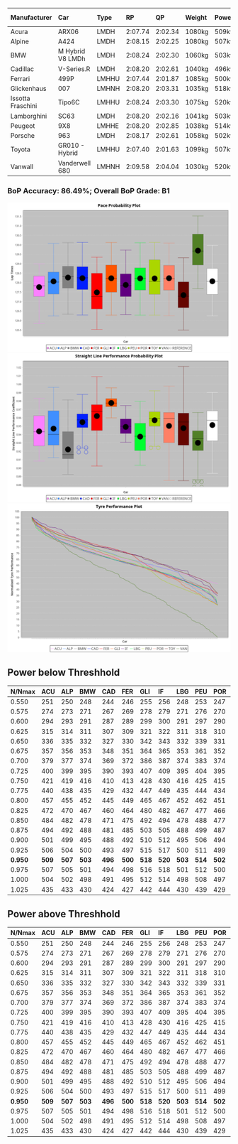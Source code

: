 |Manufacturer|Car|Type|RP|QP|Weight|Power¹|Threshhold|PINC|Power²|E/Stint|AVG Vmax|FDS|RDLC|L/Stint|BOP-Grade|ModelAccuracy|ModelPoints|Match%|
|:-|:-|:-|:-|:-|:-|:-|:-|:-|:-|:-|:-|:-|:-|:-|:-|:-|:-|:-|
|Acura|ARX06|LMDH|2:07.74|2:02.34|1080kg|509kw|210.0kph|0%|509kw|907MJ|300.55kph|-|0.99|25|-D1|100.00%|995|69.94%|
|Alpine|A424|LMDH|2:08.15|2:02.25|1080kg|507kw|210.0kph|0%|507kw|903MJ|300.92kph|-|0.98|25|~A1|81.46%|523|100.00%|
|BMW|M Hybrid V8 LMDh|LMDH|2:08.24|2:02.30|1060kg|503kw|210.0kph|0%|503kw|890MJ|297.36kph|-|1.01|25|~A1|98.60%|1690|100.00%|
|Cadillac|V-Series.R|LMDH|2:08.20|2:02.61|1040kg|496kw|210.0kph|0%|496kw|871MJ|301.95kph|-|1.02|25|+A2|98.38%|1765|94.40%|
|Ferrari|499P|LMHHU|2:07.44|2:01.87|1085kg|500kw|210.0kph|0%|500kw|885MJ|302.60kph|190kph|1.00|25|-C2|92.24%|2247|74.14%|
|Glickenhaus|007|LMHNH|2:08.20|2:03.31|1035kg|518kw|210.0kph|0%|518kw|912MJ|308.18kph|-|0.96|25|+B1|96.18%|554|87.25%|
|Issotta Fraschini|Tipo6C|LMHHU|2:08.24|2:03.30|1075kg|520kw|210.0kph|0%|520kw|922MJ|302.38kph|190kph|1.03|25|+A2|66.67%|96|93.00%|
|Lamborghini|SC63|LMDH|2:08.20|2:02.16|1041kg|503kw|210.0kph|0%|503kw|884MJ|300.48kph|-|1.05|25|+A2|96.77%|419|93.04%|
|Peugeot|9X8|LMHHE|2:08.20|2:02.85|1038kg|514kw|210.0kph|0%|514kw|906MJ|304.00kph|150kph|1.03|25|~A1|87.65%|1795|100.00%|
|Porsche|963|LMDH|2:08.17|2:02.61|1058kg|502kw|210.0kph|0%|502kw|888MJ|301.85kph|-|1.01|25|~A1|96.81%|5438|100.00%|
|Toyota|GR010 - Hybrid|LMHHU|2:07.40|2:01.63|1099kg|507kw|210.0kph|0%|507kw|903MJ|300.36kph|190kph|1.00|25|-C1|86.04%|1751|75.08%|
|Vanwall|Vanderwell 680|LMHNH|2:09.58|2:04.04|1030kg|520kw|210.0kph|0%|520kw|908MJ|300.09kph|-|1.02|25|+E2|91.42%|501|51.06%|

### BoP Accuracy: 86.49%; Overall BoP Grade: B1
![PACECHART](./IMG/ACOMETHOD.png)
![STRAIGHTLINEPERFORMANCECHART](./IMG/ACOMETHOD_sp.png)
![TYREPERFORMANCECHART](./IMG/ACOMETHOD_tw.png)

## Power below Threshhold
|N/Nmax|ACU|ALP|BMW|CAD|FER|GLI|IF|LBG|PEU|POR|TOY|VAN|
|:-|:-|:-|:-|:-|:-|:-|:-|:-|:-|:-|:-|:-|
|0.550|251|250|248|244|246|255|256|248|253|247|250|256|
|0.575|274|273|271|267|269|278|279|271|276|270|273|279|
|0.600|294|293|291|287|289|299|300|291|297|290|293|300|
|0.625|315|314|311|307|309|321|322|311|318|310|314|322|
|0.650|336|335|332|327|330|342|343|332|339|331|335|343|
|0.675|357|356|353|348|351|364|365|353|361|352|356|365|
|0.700|379|377|374|369|372|386|387|374|383|374|377|387|
|0.725|400|399|395|390|393|407|409|395|404|395|399|409|
|0.750|421|419|416|410|413|428|430|416|425|415|419|430|
|0.775|440|438|435|429|432|447|449|435|444|434|438|449|
|0.800|457|455|452|445|449|465|467|452|462|451|455|467|
|0.825|472|470|467|460|464|480|482|467|477|466|470|482|
|0.850|484|482|478|471|475|492|494|478|488|477|482|494|
|0.875|494|492|488|481|485|503|505|488|499|487|492|505|
|0.900|501|499|495|488|492|510|512|495|506|494|499|512|
|0.925|506|504|500|493|497|515|517|500|511|499|504|517|
|**0.950**|**509**|**507**|**503**|**496**|**500**|**518**|**520**|**503**|**514**|**502**|**507**|**520**|
|0.975|507|505|501|494|498|516|518|501|512|500|505|518|
|1.000|504|502|498|491|495|512|514|498|508|497|502|514|
|1.025|435|433|430|424|427|442|444|430|439|429|433|444|

## Power above Threshhold
|N/Nmax|ACU|ALP|BMW|CAD|FER|GLI|IF|LBG|PEU|POR|TOY|VAN|
|:-|:-|:-|:-|:-|:-|:-|:-|:-|:-|:-|:-|:-|
|0.550|251|250|248|244|246|255|256|248|253|247|250|256|
|0.575|274|273|271|267|269|278|279|271|276|270|273|279|
|0.600|294|293|291|287|289|299|300|291|297|290|293|300|
|0.625|315|314|311|307|309|321|322|311|318|310|314|322|
|0.650|336|335|332|327|330|342|343|332|339|331|335|343|
|0.675|357|356|353|348|351|364|365|353|361|352|356|365|
|0.700|379|377|374|369|372|386|387|374|383|374|377|387|
|0.725|400|399|395|390|393|407|409|395|404|395|399|409|
|0.750|421|419|416|410|413|428|430|416|425|415|419|430|
|0.775|440|438|435|429|432|447|449|435|444|434|438|449|
|0.800|457|455|452|445|449|465|467|452|462|451|455|467|
|0.825|472|470|467|460|464|480|482|467|477|466|470|482|
|0.850|484|482|478|471|475|492|494|478|488|477|482|494|
|0.875|494|492|488|481|485|503|505|488|499|487|492|505|
|0.900|501|499|495|488|492|510|512|495|506|494|499|512|
|0.925|506|504|500|493|497|515|517|500|511|499|504|517|
|**0.950**|**509**|**507**|**503**|**496**|**500**|**518**|**520**|**503**|**514**|**502**|**507**|**520**|
|0.975|507|505|501|494|498|516|518|501|512|500|505|518|
|1.000|504|502|498|491|495|512|514|498|508|497|502|514|
|1.025|435|433|430|424|427|442|444|430|439|429|433|444|
